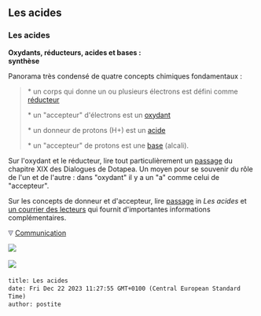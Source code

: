 ## Les acides
### Les acides
 **Oxydants, réducteurs, acides et bases :  
synthèse**

Panorama très condensé de quatre concepts chimiques fondamentaux :

> \* un corps qui donne un ou plusieurs électrons est défini comme [réducteur](reductionreducteur.html)
> 
> \* un "accepteur" d'électrons est un [oxydant](oxygene.html)
> 
> \* un donneur de protons (H+) est un [acide](acides.html)
> 
> \* un "accepteur" de protons est une [base](base.html) (alcali).

Sur l'oxydant et le réducteur, lire tout particulièrement un [passage](chap19oxydationsmetaux.html#oxydationreduction) du chapitre XIX des Dialogues de Dotapea. Un moyen pour se souvenir du rôle de l'un et de l'autre : dans "oxydant" il y a un "a" comme celui de "accepteur".

Sur les concepts de donneur et d'accepteur, lire [passage](acides.html#donneuraccepteur) in _Les acides_ et [un courrier des lecteurs](courrierdeslecteurs2011b010.html#20110505lf) qui fournit d'importantes informations complémentaires.



![](images/flechebas.gif) [Communication](http://www.artrealite.com/annonceurs.htm) 

[![](https://cbonvin.fr/sites/regie.artrealite.com/visuels/campagne1.png)](index-2.html#20131014)

![](https://cbonvin.fr/sites/regie.artrealite.com/visuels/campagne2.png)
```
title: Les acides
date: Fri Dec 22 2023 11:27:55 GMT+0100 (Central European Standard Time)
author: postite
```

